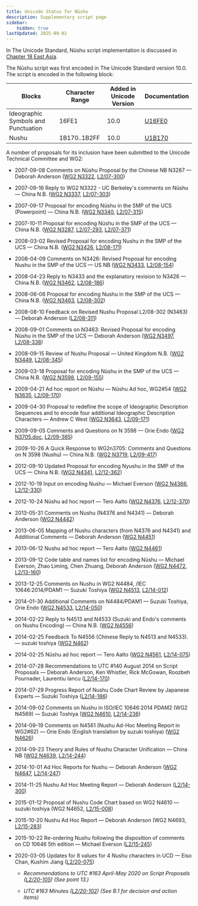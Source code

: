 ```yaml
---
title: Unicode Status for Nüshu
description: Supplementary script page
sidebar:
    hidden: true
lastUpdated: 2025-09-02
---
```


In The Unicode Standard, Nüshu script implementation is discussed in [Chapter 18 East Asia](http://www.unicode.org/versions/latest/ch18.pdf).

[comment]: # (end of intro)

[comment]: # (start of blocks)

The Nüshu script was first encoded in The Unicode Standard version 10.0. The script is encoded in the following block:

| Blocks | Character Range | Added in Unicode Version | Documentation |
| ------ | --------------- | ------------------------ | ------------- |
| Ideographic Symbols and Punctuation  |  16FE1  |  10.0  |  [U16FE0](http://www.unicode.org/charts/PDF/U16FE0.pdf)  |
| Nushu  |  1B170..1B2FF  |  10.0  |  [U1B170](http://www.unicode.org/charts/PDF/U1B170.pdf)  |

[comment]: # (end of blocks)

[comment]: # (start of chars)



[comment]: # (end of chars)

[comment]: # (start of rest)

A number of proposals for its inclusion have been submitted to the Unicode Technical Committee and WG2:

- 2007-09-08 Comments on Nüshu Proposal by the Chinese NB N3287 — Deborah Anderson ([WG2 N3322](https://www.unicode.org/wg2/docs/n3322.pdf), [L2/07-300](http://www.unicode.org/cgi-bin/GetMatchingDocs.pl?L2/07-300))

- 2007-09-16 Reply to WG2 N3322 - UC Berkeley's comments on Nüshu — China N.B. ([WG2 N3337](https://www.unicode.org/wg2/docs/n3337.pdf), [L2/07-303](http://www.unicode.org/cgi-bin/GetMatchingDocs.pl?L2/07-303))

- 2007-09-17 Proposal for encoding Nüshu in the SMP of the UCS (Powerpoint) — China N.B. ([WG2 N3340](https://www.unicode.org/wg2/docs/n3340.pdf), [L2/07-315](http://www.unicode.org/cgi-bin/GetMatchingDocs.pl?L2/07-315))

- 2007-10-11 Proposal for encoding Nüshu in the SMP of the UCS — China N.B. ([WG2 N3287](https://www.unicode.org/wg2/docs/n3287.pdf), [L2/07-293](http://www.unicode.org/cgi-bin/GetMatchingDocs.pl?L2/07-293), [L2/07-371](http://www.unicode.org/cgi-bin/GetMatchingDocs.pl?L2/07-371))

- 2008-03-02 Revised Proposal for encoding Nushu in the SMP of the UCS — China N.B. ([WG2 N3426](https://www.unicode.org/wg2/docs/n3426.pdf), [L2/08-171](http://www.unicode.org/cgi-bin/GetMatchingDocs.pl?L2/08-171))

- 2008-04-09 Comments on N3426: Revised Proposal for encoding Nushu in the SMP of the UCS —         US NB ([WG2 N3433](https://www.unicode.org/wg2/docs/n3433.pdf), [L2/08-154](http://www.unicode.org/cgi-bin/GetMatchingDocs.pl?L2/08-154))

- 2008-04-23 Reply to N3433 and the explanatory revision to N3426 — China N.B. ([WG2 N3462](https://www.unicode.org/wg2/docs/n3462.pdf), [L2/08-186](http://www.unicode.org/cgi-bin/GetMatchingDocs.pl?L2/08-186))

- 2008-06-06 Proposal for encoding Nushu in the SMP of the UCS — China N.B. ([WG2 N3463](https://www.unicode.org/wg2/docs/n3463.pdf), [L2/08-302](http://www.unicode.org/cgi-bin/GetMatchingDocs.pl?L2/08-302))

- 2008-08-10 Feedback on Revised Nushu Proposal L2/08-302 (N3463) — Deborah Anderson ([L2/08-311](http://www.unicode.org/cgi-bin/GetMatchingDocs.pl?L2/08-311))

- 2008-09-01 Comments on N3463: Revised Proposal for encoding Nüshu in the SMP of the UCS — Deborah Anderson ([WG2 N3497](https://www.unicode.org/wg2/docs/n3497.pdf), [L2/08-338](http://www.unicode.org/cgi-bin/GetMatchingDocs.pl?L2/08-338))

- 2008-09-15 Review of Nushu Proposal — United Kingdom N.B. ([WG2 N3449](https://www.unicode.org/wg2/docs/n3449.pdf), [L2/08-345](http://www.unicode.org/cgi-bin/GetMatchingDocs.pl?L2/08-345))

- 2009-03-18 Proposal for encoding Nüshu in the SMP of the UCS — China N.B. ([WG2 N3598](https://www.unicode.org/wg2/docs/n3598.pdf), [L2/09-155](http://www.unicode.org/cgi-bin/GetMatchingDocs.pl?L2/09-155))

- 2009-04-21 Ad hoc report on Nüshu — Nüshu Ad hoc, WG2#54 ([WG2 N3635](https://www.unicode.org/wg2/docs/n3635.pdf), [L2/09-170](http://www.unicode.org/cgi-bin/GetMatchingDocs.pl?L2/09-170))

- 2009-04-30 Proposal to redefine the scope of Ideographic Description Sequences and to encode four additional Ideographic Description Characters — Andrew C West ([WG2 N3643](https://www.unicode.org/wg2/docs/n3643.pdf), [L2/09-171](http://www.unicode.org/cgi-bin/GetMatchingDocs.pl?L2/09-171))

- 2009-09-05 Comments and Questions on N 3598 — Orie Endo ([WG2 N3705.doc](https://www.unicode.org/wg2/docs/n3705.doc), [L2/09-365](http://www.unicode.org/cgi-bin/GetMatchingDocs.pl?L2/09-365))

- 2009-10-26 A Quick Response to WG2n3705: Comments and Questions on N 3598 (Nushu) — China N.B. ([WG2 N3719](https://www.unicode.org/wg2/docs/n3719.pdf), [L2/09-417](http://www.unicode.org/cgi-bin/GetMatchingDocs.pl?L2/09-417))

- 2012-09-10 Updated Proposal for encoding Nyushu in the SMP of the UCS — China N.B. ([WG2 N4341](https://www.unicode.org/wg2/docs/n4341.pdf), [L2/12-362](http://www.unicode.org/cgi-bin/GetMatchingDocs.pl?L2/12-362))

- 2012-10-19 Input on encoding Nushu — Michael Everson ([WG2 N4366](https://www.unicode.org/wg2/docs/n4366.pdf), [L2/12-330](http://www.unicode.org/cgi-bin/GetMatchingDocs.pl?L2/12-330))

- 2012-10-24 Nüshu ad hoc report — Tero Aalto ([WG2 N4376](https://www.unicode.org/wg2/docs/n4376.pdf), [L2/12-370](http://www.unicode.org/cgi-bin/GetMatchingDocs.pl?L2/12-370))

- 2013-05-31 Comments on Nushu (N4376 and N4341) — Deborah Anderson ([WG2 N4442](https://www.unicode.org/wg2/docs/n4442.pdf))

- 2013-06-05 Mapping of Nushu characters (from N4376 and N4341) and Additional Comments — Deborah Anderson ([WG2 N4451](https://www.unicode.org/wg2/docs/n4451.pdf))

- 2013-06-12 Nushu ad hoc report — Tero Aalto ([WG2 N4461](https://www.unicode.org/wg2/docs/n4461.pdf))

- 2013-09-12 Code table and names list for encoding Nüshu — Michael Everson, Zhao Liming, Chen Zhuang, Deborah Anderson ([WG2 N4472](https://www.unicode.org/wg2/docs/n4472.pdf), [L2/13-160](http://www.unicode.org/cgi-bin/GetMatchingDocs.pl?L2/13-160))

- 2013-12-25  Comments on Nushu in WG2 N4484, /IEC 10646:2014/PDAM1 — Suzuki Toshiya ([WG2 N4513](https://www.unicode.org/wg2/docs/n4513.pdf), [L2/14-012](http://www.unicode.org/cgi-bin/GetMatchingDocs.pl?L2/14-012))

- 2014-01-30 Additional Comments on N4484/PDAM1 — Suzuki Toshiya, Orie Endo ([WG2 N4533](https://www.unicode.org/wg2/docs/n4533.pdf), [L2/14-050](http://www.unicode.org/cgi-bin/GetMatchingDocs.pl?L2/14-050))

- 2014-02-22 Reply to N4513 and N4533 (Suzuki and Endo's comments on Nushu Encoding) — China N.B. ([WG2 N4556](https://www.unicode.org/wg2/docs/n4556.pdf))

- 2014-02-25 Feedback To N4556 (Chinese Reply to N4513 and N4533). — suzuki toshiya ([WG2 N462](https://www.unicode.org/wg2/docs/n4562.pdf))

- 2014-02-25 Nüshu ad hoc report — Tero Aalto ([WG2 N4561](https://www.unicode.org/wg2/docs/n4561.pdf), [L2/14-075](http://www.unicode.org/cgi-bin/GetMatchingDocs.pl?L2/14-075))

- 2014-07-28 Recommendations to UTC #140 August 2014 on Script Proposals — Deborah Anderson, Ken Whistler, Rick McGowan, Roozbeh Pournader, Laurentiu Iancu ([L2/14-170](http://www.unicode.org/cgi-bin/GetMatchingDocs.pl?L2/14-170))

- 2014-07-29 Progress Report of Nushu Code Chart Review by Japanese Experts — Suzuki Toshiya  ([L2/14-186](http://www.unicode.org/cgi-bin/GetMatchingDocs.pl?L2/14-186))

- 2014-09-02 Comments on Nushu in ISO/IEC 10646:2014 PDAM2 (WG2 N4569) — Suzuki Toshiya ([WG2 N4610](https://www.unicode.org/wg2/docs/n4610.pdf), [L2/14-236](http://www.unicode.org/cgi-bin/GetMatchingDocs.pl?L2/14-236))

- 2014-09-19 Comments on N4561 (Nushu Ad-Hoc Meeting Report in WG2#62) — Orie Endo (English translation by suzuki toshiya) ([WG2 N4626](https://www.unicode.org/wg2/docs/n4626.pdf))

- 2014-09-23 Theory and Rules of Nushu Character Unification — China NB ([WG2 N4639](https://www.unicode.org/wg2/docs/n4639.pdf), [L2/14-244](http://www.unicode.org/cgi-bin/GetMatchingDocs.pl?L2/14-244))

- 2014-10-01 Ad Hoc Reports for Nushu — Deborah Anderson ([WG2 N4647](https://www.unicode.org/wg2/docs/n4647.pdf), [L2/14-247](http://www.unicode.org/cgi-bin/GetMatchingDocs.pl?L2/14-247))

- 2014-11-25 Nushu Ad Hoc Meeting Report — Deborah Anderson ([L2/14-300](http://www.unicode.org/cgi-bin/GetMatchingDocs.pl?L2/14-300))

- 2015-01-12 Proposal of Nushu Code Chart based on WG2 N4610 — suzuki toshiya (WG2 N4652, [L2/15-008](http://www.unicode.org/cgi-bin/GetMatchingDocs.pl?L2/15-008))

- 2015-10-20 Nushu Ad Hoc Report — Deborah Anderson (WG2 N4693, [L2/15-283](http://www.unicode.org/cgi-bin/GetMatchingDocs.pl?L2/15-283))

- 2015-10-22 Re-ordering Nushu following the disposition of comments on CD 10646 5th edition — Michael Everson ([L2/15-245](http://www.unicode.org/cgi-bin/GetMatchingDocs.pl?L2/15-245))

- 2020-03-05 Updates for 8 values for 4 Nushu characters in UCD — Eiso Chan, Kushim Jiang ([L2/20-075](http://www.unicode.org/cgi-bin/GetMatchingDocs.pl?L2/20-075))

  - _Recommendations to UTC #163 April-May 2020 on Script Proposals ([L2/20-105](https://www.unicode.org/L2/L2020/20105-script-adhoc-rept.pdf)) (See point 13.)_

  - _UTC #163 Minutes ([L2/20-102](https://www.unicode.org/L2/L2020/20102.htm)) (See B.1 for decision and action items)_
